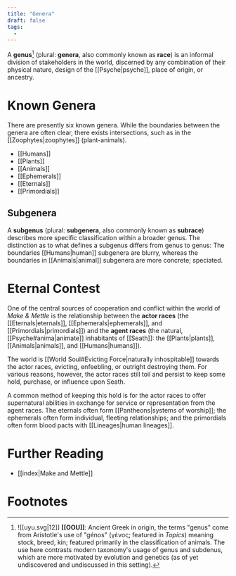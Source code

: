 ```yaml
---
title: "Genera"
draft: false
tags:
  - 
---
```


A **genus**[^gen] (plural: **genera**, also commonly known as **race**) is an informal division of stakeholders in the world, discerned by any combination of their physical nature, design of the [[Psyche|psyche]], place of origin, or ancestry. 

# Known Genera
There are presently six known genera. While the boundaries between the genera are often clear, there exists intersections, such as in the [[Zoophytes|zoophytes]] (plant-animals).

- [[Humans]]
- [[Plants]]
- [[Animals]]
- [[Ephemerals]]
- [[Eternals]]
- [[Primordials]]


## Subgenera
A **subgenus** (plural: **subgenera**, also commonly known as **subrace**) describes more specific classification within a broader genus. The distinction as to what defines a subgenus differs from genus to genus: The boundaries [[Humans|human]] subgenera are blurry, whereas the boundaries in [[Animals|animal]] subgenera are more concrete; speciated.

# Eternal Contest
One of the central sources of cooperation and conflict within the world of *Make & Mettle* is the relationship between the **actor races** (the [[Eternals|eternals]], [[Ephemerals|ephemerals]], and [[Primordials|primordials]]) and the **agent races** (the natural, [[Psyche#anima|animate]] inhabitants of [[Seath]]:  the [[Plants|plants]], [[Animals|animals]], and [[Humans|humans]]). 

The world is [[World Soul#Evicting Force|naturally inhospitable]] towards the actor races, evicting, enfeebling, or outright destroying them. For various reasons, however, the actor races still toil and persist to keep some hold, purchase, or influence upon Seath. 

A common method of keeping this hold is for the actor races to offer supernatural abilities in exchange for service or representation from the agent races. The eternals often form [[Pantheons|systems of worship]]; the ephemerals often form individual, fleeting relationships; and the primordials often form blood pacts with [[Lineages|human lineages]].

# Further Reading
- [[index|Make and Mettle]]

# Footnotes
[^gen]:  ![[uyu.svg|12]] **[[OOU]]**: Ancient Greek in origin, the terms "genus" come from Aristotle's use of "génos" (γένος; featured in *Topics*) meaning stock, breed, kin; featured primarily in the classification of animals. The use here contrasts modern taxonomy's usage of genus and subdenus, which are more motivated by evolution and genetics (as of yet undiscovered and undiscussed in this setting). 